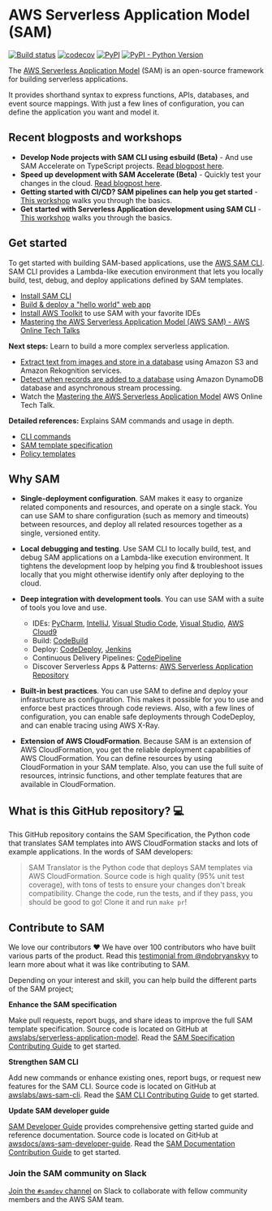 # AWS Serverless Application Model (SAM)

[![Build status](https://ci.appveyor.com/api/projects/status/qlm7sj35nu9o12jc/branch/develop?svg=true)](https://ci.appveyor.com/project/AWSSAMCLI/serverless-application-model/branch/develop)
[![codecov](https://codecov.io/gh/aws/serverless-application-model/branch/master/graphs/badge.svg?style=flat)](https://codecov.io/gh/aws/serverless-application-model)
[![PyPI](https://img.shields.io/pypi/v/aws-sam-translator?label=PyPI)](https://pypi.org/project/aws-sam-translator/)
[![PyPI - Python Version](https://img.shields.io/pypi/pyversions/aws-sam-translator)](https://pypi.org/project/aws-sam-translator/)

The [AWS Serverless Application Model](https://aws.amazon.com/serverless/sam/) (SAM) is an open-source framework for building serverless applications.

It provides shorthand syntax to express functions, APIs, databases, and event source mappings.
With just a few lines of configuration, you can define the application you want and model it.

## Recent blogposts and workshops

* **Develop Node projects with SAM CLI using esbuild (Beta)** - And use SAM Accelerate on TypeScript projects. [Read blogpost here](https://s12d.com/5Aa6u0o7).
* **Speed up development with SAM Accelerate (Beta)** - Quickly test your changes in the cloud. [Read blogpost here](https://s12d.com/WeMib4nf).
* **Getting started with CI/CD? SAM pipelines can help you get started** - [This workshop](https://s12d.com/_JQ48d5T) walks you through the basics.
* **Get started with Serverless Application development using SAM CLI** - [This workshop](https://s12d.com/Tq9ZE-Br) walks you through the basics.

## Get started

To get started with building SAM-based applications, use the [AWS SAM CLI](https://github.com/aws/aws-sam-cli). SAM CLI provides a Lambda-like execution
environment that lets you locally build, test, debug, and deploy applications defined by SAM templates.

* [Install SAM CLI](https://docs.aws.amazon.com/serverless-application-model/latest/developerguide/serverless-sam-cli-install.html)
* [Build & deploy a "hello world" web app](https://docs.aws.amazon.com/serverless-application-model/latest/developerguide/serverless-quick-start.html)
* [Install AWS Toolkit](https://aws.amazon.com/getting-started/tools-sdks/#IDE_and_IDE_Toolkits) to use SAM with your favorite IDEs
* [Mastering the AWS Serverless Application Model (AWS SAM) - AWS Online Tech Talks](https://www.youtube.com/watch?v=QBBewrKR1qg)

**Next steps:** Learn to build a more complex serverless application.
* [Extract text from images and store in a database](https://docs.aws.amazon.com/serverless-application-model/latest/developerguide/serverless-example-s3.html) using Amazon S3 and Amazon Rekognition services.
* [Detect when records are added to a database](https://docs.aws.amazon.com/serverless-application-model/latest/developerguide/serverless-example-ddb.html) using Amazon DynamoDB database and asynchronous stream processing.
* Watch the [Mastering the AWS Serverless Application Model](https://www.youtube.com/watch?v=QBBewrKR1qg) AWS Online Tech Talk.

**Detailed references:** Explains SAM commands and usage in depth.
* [CLI commands](https://docs.aws.amazon.com/serverless-application-model/latest/developerguide/serverless-sam-cli-command-reference.html)
* [SAM template specification](https://docs.aws.amazon.com/serverless-application-model/latest/developerguide/sam-specification.html)
* [Policy templates](https://docs.aws.amazon.com/serverless-application-model/latest/developerguide/serverless-policy-templates.html)

## Why SAM

+ **Single\-deployment configuration**\. SAM makes it easy to organize related components and resources, and operate on a single stack\. You can use SAM to share configuration \(such as memory and timeouts\) between resources, and deploy all related resources together as a single, versioned entity\.

+ **Local debugging and testing**\. Use SAM CLI to locally build, test, and debug SAM applications on a Lambda-like execution environment. It tightens the development loop by helping you find & troubleshoot issues locally that you might otherwise identify only after deploying to the cloud.

+ **Deep integration with development tools**. You can use SAM with a suite of tools you love and use.
    + IDEs: [PyCharm](https://aws.amazon.com/pycharm/), [IntelliJ](https://aws.amazon.com/intellij/), [Visual Studio Code](https://aws.amazon.com/visualstudiocode/), [Visual Studio](https://aws.amazon.com/visualstudio/), [AWS Cloud9](https://aws.amazon.com/cloud9/)
    + Build: [CodeBuild](https://docs.aws.amazon.com/codebuild/latest/userguide/)
    + Deploy: [CodeDeploy](https://docs.aws.amazon.com/codedeploy/latest/userguide/), [Jenkins](https://wiki.jenkins.io/display/JENKINS/AWS+SAM+Plugin)
    + Continuous Delivery Pipelines: [CodePipeline](https://docs.aws.amazon.com/codepipeline/latest/userguide/)
    + Discover Serverless Apps & Patterns: [AWS Serverless Application Repository](https://docs.aws.amazon.com/serverlessrepo/latest/devguide/)

+ **Built\-in best practices**\. You can use SAM to define and deploy your infrastructure as configuration. This makes it possible for you to use and enforce best practices through code reviews. Also, with a few lines of configuration, you can enable safe deployments through CodeDeploy, and can enable tracing using AWS X\-Ray\.

+ **Extension of AWS CloudFormation**\. Because SAM is an extension of AWS CloudFormation, you get the reliable deployment capabilities of AWS CloudFormation\. You can define resources by using CloudFormation in your SAM template\. Also, you can use the full suite of resources, intrinsic functions, and other template features that are available in CloudFormation\.

## What is this GitHub repository? 💻

This GitHub repository contains the SAM Specification, the Python code that translates SAM templates into AWS CloudFormation stacks and lots of example applications.
In the words of SAM developers:

> SAM Translator is the Python code that deploys SAM templates via AWS CloudFormation. Source code is high quality (95% unit test coverage),
with tons of tests to ensure your changes don't break compatibility. Change the code, run the tests, and if they pass, you should be good to go!
Clone it and run `make pr`!

## Contribute to SAM

We love our contributors ❤️ We have over 100 contributors who have built various parts of the product.
Read this [testimonial from @ndobryanskyy](https://www.lohika.com/aws-sam-my-exciting-first-open-source-experience/) to learn
more about what it was like contributing to SAM.

Depending on your interest and skill, you can help build the different parts of the SAM project;

**Enhance the SAM specification**

Make pull requests, report bugs, and share ideas to improve the full SAM template specification.
Source code is located on GitHub at [awslabs/serverless-application-model](https://github.com/awslabs/serverless-application-model).
Read the [SAM Specification Contributing Guide](https://github.com/awslabs/serverless-application-model/blob/master/CONTRIBUTING.md)
to get started.

**Strengthen SAM CLI**

Add new commands or enhance existing ones, report bugs, or request new features for the SAM CLI.
Source code is located on GitHub at [awslabs/aws-sam-cli](https://github.com/awslabs/aws-sam-cli). Read the [SAM CLI Contributing Guide](https://github.com/awslabs/aws-sam-cli/blob/develop/CONTRIBUTING.md) to 
get started.

**Update SAM developer guide**

[SAM Developer Guide](https://docs.aws.amazon.com/serverless-application-model/latest/developerguide/index.html) provides comprehensive getting started guide and reference documentation.
Source code is located on GitHub at [awsdocs/aws-sam-developer-guide](https://github.com/awsdocs/aws-sam-developer-guide).
Read the [SAM Documentation Contribution Guide](https://github.com/awsdocs/aws-sam-developer-guide/blob/master/CONTRIBUTING.md) to get
started.

### Join the SAM community on Slack
[Join the `#samdev` channel](https://join.slack.com/t/awsdevelopers/shared_invite/zt-yryddays-C9fkWrmguDv0h2EEDzCqvw) on Slack to collaborate with fellow community members and the AWS SAM team.
